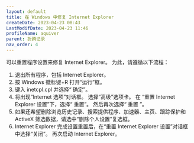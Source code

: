 ```yaml
---
layout: default
title: 在 Windows 中修复 Internet Explorer
createDate: 2023-04-23 08:43
LastModifDate: 2023-04-23 11:46
profileName: aquiver
parent: 折腾记录
nav_order: 4
---
```



可以重置程序设置来修复 Internet Explorer。 为此，请遵循以下流程：

1. 退出所有程序，包括 Internet Explorer。
2. 按 Windows 徽标键+R 打开“运行”框。 
3. 键入 inetcpl.cpl 并选择“ 确定”。
4. 将出现“Internet 选项”对话框。 选择“高级”选项卡。 在 “重置 Internet Explorer 设置”下，选择“ 重置”。 然后再次选择“ 重置 ”。
5. 如果还希望删除浏览历史记录、搜索提供程序、加速器、主页、跟踪保护和 ActiveX 筛选数据，请选中“删除个人设置”复选框。
6. Internet Explorer 完成设置重置后，在“重置 Internet Explorer 设置”对话框中选择“关闭”。 再次启动 Internet Explorer。
